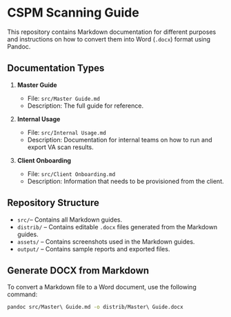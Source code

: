 # CSPM Scanning Guide

This repository contains Markdown documentation for different purposes and instructions on how to convert them into Word (`.docx`) format using Pandoc.

## Documentation Types

1. **Master Guide**
   - File: `src/Master Guide.md`
   - Description: The full guide for reference.

2. **Internal Usage**
   - File: `src/Internal Usage.md`
   - Description: Documentation for internal teams on how to run and export VA scan results.

3. **Client Onboarding**
   - File: `src/Client Onboarding.md`
   - Description: Information that needs to be provisioned from the client.

## Repository Structure

- `src/`– Contains all Markdown guides.  
- `distrib/` – Contains editable `.docx` files generated from the Markdown guides.  
- `assets/` – Contains screenshots used in the Markdown guides.  
- `output/` – Contains sample reports and exported files.  

## Generate DOCX from Markdown

To convert a Markdown file to a Word document, use the following command:

```bash
pandoc src/Master\ Guide.md -o distrib/Master\ Guide.docx
